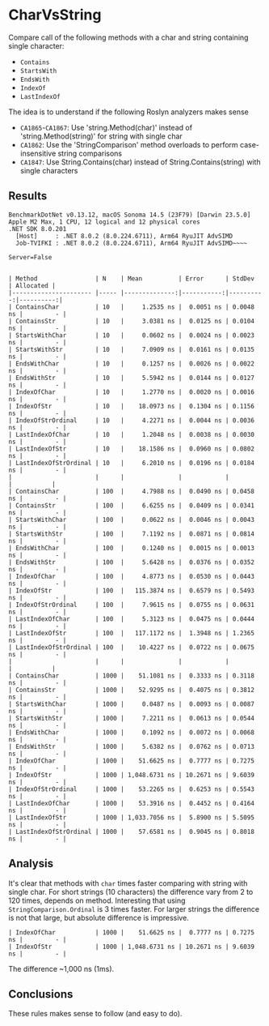 # CharVsString

Compare call of the following methods with a char and string containing single character:
- `Contains` 
- `StartsWith` 
- `EndsWith` 
- `IndexOf` 
- `LastIndexOf`

The idea is to understand if the following Roslyn analyzers makes sense
- `CA1865`-`CA1867`: Use 'string.Method(char)' instead of 'string.Method(string)' for string with single char
- `CA1862`: Use the 'StringComparison' method overloads to perform case-insensitive string comparisons
- `CA1847`: Use String.Contains(char) instead of String.Contains(string) with single characters

## Results

```
BenchmarkDotNet v0.13.12, macOS Sonoma 14.5 (23F79) [Darwin 23.5.0]
Apple M2 Max, 1 CPU, 12 logical and 12 physical cores
.NET SDK 8.0.201
  [Host]     : .NET 8.0.2 (8.0.224.6711), Arm64 RyuJIT AdvSIMD
  Job-TVIFKI : .NET 8.0.2 (8.0.224.6711), Arm64 RyuJIT AdvSIMD~~~~

Server=False
```

```

| Method                | N    | Mean          | Error      | StdDev    | Allocated |
|---------------------- |----- |--------------:|-----------:|----------:|----------:|
| ContainsChar          | 10   |     1.2535 ns |  0.0051 ns | 0.0048 ns |         - |
| ContainsStr           | 10   |     3.0381 ns |  0.0125 ns | 0.0104 ns |         - |
| StartsWithChar        | 10   |     0.0602 ns |  0.0024 ns | 0.0023 ns |         - |
| StartsWithStr         | 10   |     7.0909 ns |  0.0161 ns | 0.0135 ns |         - |
| EndsWithChar          | 10   |     0.1257 ns |  0.0026 ns | 0.0022 ns |         - |
| EndsWithStr           | 10   |     5.5942 ns |  0.0144 ns | 0.0127 ns |         - |
| IndexOfChar           | 10   |     1.2770 ns |  0.0020 ns | 0.0016 ns |         - |
| IndexOfStr            | 10   |    18.0973 ns |  0.1304 ns | 0.1156 ns |         - |
| IndexOfStrOrdinal     | 10   |     4.2271 ns |  0.0044 ns | 0.0036 ns |         - |
| LastIndexOfChar       | 10   |     1.2048 ns |  0.0038 ns | 0.0030 ns |         - |
| LastIndexOfStr        | 10   |    18.1586 ns |  0.0960 ns | 0.0802 ns |         - |
| LastIndexOfStrOrdinal | 10   |     6.2010 ns |  0.0196 ns | 0.0184 ns |         - |
|                       |      |               |            |           |           |
| ContainsChar          | 100  |     4.7988 ns |  0.0490 ns | 0.0458 ns |         - |
| ContainsStr           | 100  |     6.6255 ns |  0.0409 ns | 0.0341 ns |         - |
| StartsWithChar        | 100  |     0.0622 ns |  0.0046 ns | 0.0043 ns |         - |
| StartsWithStr         | 100  |     7.1192 ns |  0.0871 ns | 0.0814 ns |         - |
| EndsWithChar          | 100  |     0.1240 ns |  0.0015 ns | 0.0013 ns |         - |
| EndsWithStr           | 100  |     5.6428 ns |  0.0376 ns | 0.0352 ns |         - |
| IndexOfChar           | 100  |     4.8773 ns |  0.0530 ns | 0.0443 ns |         - |
| IndexOfStr            | 100  |   115.3874 ns |  0.6579 ns | 0.5493 ns |         - |
| IndexOfStrOrdinal     | 100  |     7.9615 ns |  0.0755 ns | 0.0631 ns |         - |
| LastIndexOfChar       | 100  |     5.3123 ns |  0.0475 ns | 0.0444 ns |         - |
| LastIndexOfStr        | 100  |   117.1172 ns |  1.3948 ns | 1.2365 ns |         - |
| LastIndexOfStrOrdinal | 100  |    10.4227 ns |  0.0722 ns | 0.0675 ns |         - |
|                       |      |               |            |           |           |
| ContainsChar          | 1000 |    51.1081 ns |  0.3333 ns | 0.3118 ns |         - |
| ContainsStr           | 1000 |    52.9295 ns |  0.4075 ns | 0.3812 ns |         - |
| StartsWithChar        | 1000 |     0.0487 ns |  0.0093 ns | 0.0087 ns |         - |
| StartsWithStr         | 1000 |     7.2211 ns |  0.0613 ns | 0.0544 ns |         - |
| EndsWithChar          | 1000 |     0.1092 ns |  0.0072 ns | 0.0068 ns |         - |
| EndsWithStr           | 1000 |     5.6382 ns |  0.0762 ns | 0.0713 ns |         - |
| IndexOfChar           | 1000 |    51.6625 ns |  0.7777 ns | 0.7275 ns |         - |
| IndexOfStr            | 1000 | 1,048.6731 ns | 10.2671 ns | 9.6039 ns |         - |
| IndexOfStrOrdinal     | 1000 |    53.2265 ns |  0.6253 ns | 0.5543 ns |         - |
| LastIndexOfChar       | 1000 |    53.3916 ns |  0.4452 ns | 0.4164 ns |         - |
| LastIndexOfStr        | 1000 | 1,033.7056 ns |  5.8900 ns | 5.5095 ns |         - |
| LastIndexOfStrOrdinal | 1000 |    57.6581 ns |  0.9045 ns | 0.8018 ns |         - |
```

## Analysis
It's clear that methods with `char` times faster comparing with string with single char.
For short strings (10 characters) the difference vary from 2 to 120 times, depends on method.
Interesting that using `StringComparison.Ordinal` is 3 times faster.
For larger strings the difference is not that large, but absolute difference is impressive. 

```
| IndexOfChar           | 1000 |    51.6625 ns |  0.7777 ns | 0.7275 ns |         - |
| IndexOfStr            | 1000 | 1,048.6731 ns | 10.2671 ns | 9.6039 ns |         - |
```

The difference ~1,000 ns (1ms).

## Conclusions
These rules makes sense to follow (and easy to do).
